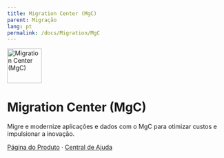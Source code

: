 ```yaml
---
title: Migration Center (MgC)
parent: Migração
lang: pt
permalink: /docs/Migration/MgC
---
```


<img src="https://res-static.hc-cdn.cn/cloudbu-site/public/new-product-icon/Migration/MGC.png" width="80" height="80" alt="Migration Center (MgC)">

# Migration Center (MgC)

Migre e modernize aplicações e dados com o MgC para otimizar custos e impulsionar a inovação.

[Página do Produto](https://www.huaweicloud.com/intl/pt-br/product/mgc.html) &middot;
[Central de Ajuda](https://support.huaweicloud.com/intl/pt-br/mgc/index.html)
